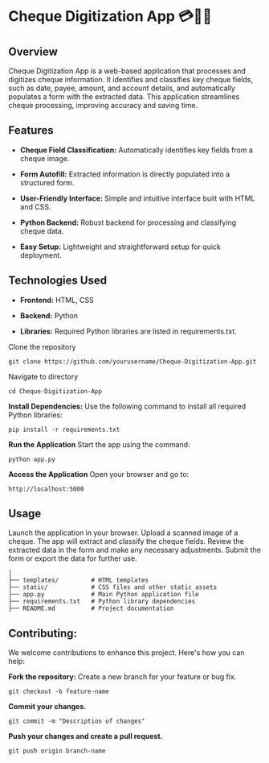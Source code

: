 # Cheque Digitization App 💳📝🌐
## Overview
Cheque Digitization App is a web-based application that processes and digitizes cheque information. It identifies and classifies key cheque fields, such as date, payee, amount, and account details, and automatically populates a form with the extracted data. This application streamlines cheque processing, improving accuracy and saving time.

## Features
- **Cheque Field Classification:** Automatically identifies key fields from a cheque image.

- **Form Autofill:** Extracted information is directly populated into a structured form.

- **User-Friendly Interface:** Simple and intuitive interface built with HTML and CSS.

- **Python Backend:** Robust backend for processing and classifying cheque data.

- **Easy Setup:** Lightweight and straightforward setup for quick deployment.
  
## Technologies Used

- **Frontend:** HTML, CSS

- **Backend:** Python

- **Libraries:** Required Python libraries are listed in requirements.txt.
  
Clone the repository
```
git clone https://github.com/yourusername/Cheque-Digitization-App.git
```
Navigate to directory
```
cd Cheque-Digitization-App
```
**Install Dependencies:**
Use the following command to install all required Python libraries:
```
pip install -r requirements.txt
```
**Run the Application**
Start the app using the command:
```
python app.py
```
**Access the Application**
Open your browser and go to:
```
http://localhost:5000
```
## Usage
Launch the application in your browser.
Upload a scanned image of a cheque.
The app will extract and classify the cheque fields.
Review the extracted data in the form and make any necessary adjustments.
Submit the form or export the data for further use.

```
│  
├── templates/         # HTML templates  
├── static/            # CSS files and other static assets  
├── app.py             # Main Python application file  
├── requirements.txt   # Python library dependencies  
├── README.md          # Project documentation  
```

## Contributing:
We welcome contributions to enhance this project. Here's how you can help:

**Fork the repository:**
Create a new branch for your feature or bug fix.
```
git checkout -b feature-name
```
**Commit your changes.**
```
git commit -m "Description of changes"
```
**Push your changes and create a pull request.**
```
git push origin branch-name
```


